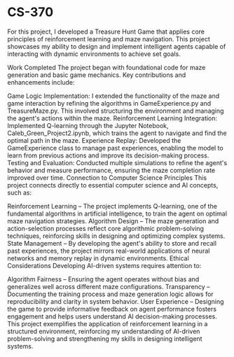 # CS-370
For this project, I developed a Treasure Hunt Game that applies core principles of reinforcement learning and maze navigation. This project showcases my ability to design and implement intelligent agents capable of interacting with dynamic environments to achieve set goals.

Work Completed
The project began with foundational code for maze generation and basic game mechanics. Key contributions and enhancements include:

Game Logic Implementation: I extended the functionality of the maze and game interaction by refining the algorithms in GameExperience.py and TreasureMaze.py. This involved structuring the environment and managing the agent's actions within the maze.
Reinforcement Learning Integration: Implemented Q-learning through the Jupyter Notebook, Caleb_Green_Project2.ipynb, which trains the agent to navigate and find the optimal path in the maze.
Experience Replay: Developed the GameExperience class to manage past experiences, enabling the model to learn from previous actions and improve its decision-making process.
Testing and Evaluation: Conducted multiple simulations to refine the agent's behavior and measure performance, ensuring the maze completion rate improved over time.
Connection to Computer Science Principles
This project connects directly to essential computer science and AI concepts, such as:

Reinforcement Learning – The project implements Q-learning, one of the fundamental algorithms in artificial intelligence, to train the agent on optimal maze navigation strategies.
Algorithm Design – The maze generation and action-selection processes reflect core algorithmic problem-solving techniques, reinforcing skills in designing and optimizing complex systems.
State Management – By developing the agent's ability to store and recall past experiences, the project mirrors real-world applications of neural networks and memory replay in dynamic environments.
Ethical Considerations
Developing AI-driven systems requires attention to:

Algorithm Fairness – Ensuring the agent operates without bias and generalizes well across different maze configurations.
Transparency – Documenting the training process and maze generation logic allows for reproducibility and clarity in system behavior.
User Experience – Designing the game to provide informative feedback on agent performance fosters engagement and helps users understand AI decision-making processes.
This project exemplifies the application of reinforcement learning in a structured environment, reinforcing my understanding of AI-driven problem-solving and strengthening my skills in designing intelligent systems.
